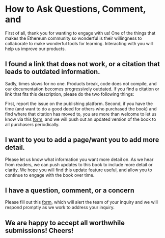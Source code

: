 # How to Ask Questions, Comment, and

First of all, thank you for wanting to engage with us! One of the things that makes the Ethereum community so wonderful is their willingness to collaborate to make wonderful tools for learning. Interacting with you will help us improve our products.

## I found a link that does not work, or a citation that leads to outdated information.

Sadly, times slows for no one. Products break, code does not compile, and our documentation becomes progressively outdated. If you find a citation or link that fits this description, please do the two following things:

First, report the issue on the publishing platform. Second, if you have the time \(and want to do a good deed for others who purchased the book\) and find where that citation has moved to, you are more than welcome to let us know via this [form](https://docs.google.com/forms/d/e/1FAIpQLSfOH5EOwqUvpfu86MsEfYAK_76A0KPOb8D71LSObpLVTHJRZg/viewform?usp=sf_link), and we will push out an updated version of the book to all purchasers periodically.

## I want to you to add a page/want you to add more detail.

Please let us know what information you want more detail on. As we hear from readers, we can push updates to this book to include more detail or clarity. We hope you will find this update feature useful, and allow you to continue to engage with the book over time.

## I have a question, comment, or a concern

Please fill out this [form](https://docs.google.com/forms/d/e/1FAIpQLSfOH5EOwqUvpfu86MsEfYAK_76A0KPOb8D71LSObpLVTHJRZg/viewform?usp=sf_link), which will alert the team of your inquiry and we will respond promptly as we work to address your inquiry.

## We are happy to accept all worthwhile submissions! Cheers!

